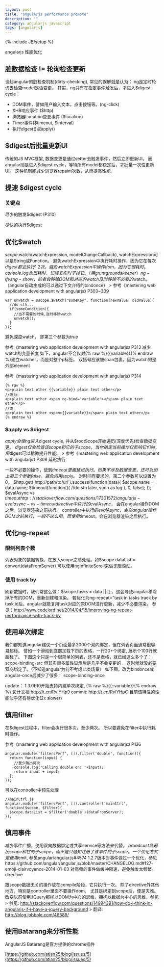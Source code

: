 ```yaml
---
layout: post
title: "angularjs performance promote"
description: ""
category: angularjs javascript
tags: [angularjs]
---
```

{% include JB/setup %}

angularjs 性能优化

## 脏数据检查 != 轮询检查更新

谈起angular的脏检查机制(dirty-checking), 常见的误解就是认为： ng是定时轮询去检查model是否变更。
其实，ng只有在指定事件触发后，才进入$digest cycle：

+ DOM事件，譬如用户输入文本，点击按钮等。(ng-click)
+ XHR响应事件 ($http)
+ 浏览器Location变更事件 ($location)
+ Timer事件($timeout, $interval)
+ 执行$digest()或$apply()


## $digest后批量更新UI

传统的JS MVC框架, 数据变更是通过setter去触发事件，然后立即更新UI。
而angular则是进入$digest cycle，等待所有model都稳定后，才批量一次性更新UI。
这种机制能减少浏览器repaint次数，从而提高性能。


## 提速 $digest cycle

### 关键点

尽少的触发$digest (P310)

尽快的执行$digest


## 优化$watch  

$scope.$watch(watchExpression, modelChangeCallback), watchExpression可以是String或Function。
避免watchExpression中执行耗时操作，因为它在每次$digest都会执行1~2次。
避免watchExpression中操作dom，因为它很耗时。
console.log也很耗时，记得发布时干掉它。（用grunt groundskeeper）
ng-if vs ng-show， 前者会移除DOM和对应的watch
及时移除不必要的$watch。（angular自动生成的可以通过下文介绍的bindonce） > 参考《mastering web application development with angularjs》 P303~309

	var unwatch = $scope.$watch("someKey", function(newValue, oldValue){
	  //do sth...
	  if(someCondition){
	    //当不需要的时候,及时移除watch
	    unwatch();
	  }
	});

避免深度watch， 即第三个参数为true

参考《mastering web application development with angularjs》 P313
减少watch的变量长度
如下，angular不会仅对{% raw %}{{variable}}{% endraw %}建立watcher，而是对整个p标签。
双括号应该被span包裹，因为watch的是外部element

参考《mastering web application development with angularjs》 P314

	{% raw %}
	<p>plain text other {{variable}} plain text other</p>
	//改为:
	<p>plain text other <span ng-bind='variable'></span> plain text other</p>
	//或
	<p>plain text other <span>{{variable}}</span> plain text other</p>
	{% endraw %}

### $apply vs $digest

$apply会使ng进入$digest cycle, 并从$rootScope开始遍历(深度优先)检查数据变更。
$digest仅会检查该scope和它的子scope，当你确定当前操作仅影响它们时，用$digest可以稍微提升性能。 > 参考《mastering web application development with angularjs》 P308
延迟执行

一些不必要的操作，放到$timeout里面延迟执行。
如果不涉及数据变更，还可以加上第三个参数false，避免调用$apply。
对时间有要求的，第二个参数可以设置为0。
$http.get('http://path/to/url').success(function(data){
  $scope.name = data.name;
  $timeout(function(){
    //do sth later, such as log
  }, 0, false);
});
$evalAsync vs $timeout
http://stackoverflow.com/questions/17301572/angularjs-evalasync-vs-timeout
directive中执行的$evalAsync， 会在angular操作DOM之后，浏览器渲染之前执行。
controller中执行的$evalAsync， 会在angular操作DOM之前执行，一般不这么用。
而使用$timeout，会在浏览器渲染之后执行。

## 优化ng-repeat

### 限制列表个数

列表对象的数据转换，在放入scope之前处理。如$scope.dataList = convert(dataFromServer)
可以使用ngInfiniteScroll来做无限滚动。

### 使用 track by

刷新数据时，我们常这么做：$scope.tasks = data || [];，这会导致angular移除掉所有的DOM，重新创建和渲染。
若优化为ng-repeat="task in tasks track by task.id后，angular就能复用task对应的原DOM进行更新，减少不必要渲染。
参见：http://www.codelord.net/2014/04/15/improving-ng-repeat-performance-with-track-by

## 使用单次绑定

我们都知道angular建议一个页面最多2000个双向绑定，但在列表页面通常很容易超标。
譬如一个滑动到底部加载下页的表格，一行20+个绑定, 展示个100行就超标了。
下图这个只是一个很简单的列表，还不是表格，就已经这么多个了：
scope-binding-src
但其实很多属性显示后是几乎不会变更的， 这时候就没必要双向绑定了。（不知道angular为何不考虑此类场景）
如下图，改为bindonce或angular-once后减少了很多：
scope-binding-once

update：
1.3.0b10开始支持内建单次绑定, {% raw %}{{::variable}}{% endraw %}
设计文档:http://t.cn/RvIYHp9 
commit: http://t.cn/RvIYHpC
目前该特性的性能似乎还有待优化(2x slower)

## 慎用filter

在$digest过程中，filter会执行很多次，至少两次。
所以要避免在filter中执行耗时操作。

参考《mastering web application development with angularjs》 P136

	angular.module('filtersPerf', []).filter('double', function(){
	  return function(input) {
	    //至少输出两次
	    console.log('Calling double on: '+input);
	    return input + input;
	  };
	});

可以在controller中预先处理

	//mainCtrl.js
	angular.module('filtersPerf', []).controller('mainCtrl', function($scope, $filter){
	  $scope.dataList = $filter('double')(dataFromServer);
	});

## 慎用事件

减少事件广播，使用双向数据绑定或共享service等方法来代替。
$broadcast会遍历scope和它的子scope，而不是只通知注册了该事件的子scope。
一个优化方式是使用$emit, 参见angular/angular.js#4574
1.2.7版本对事件做过一个优化，参见https://github.com/angular/angular.js/blob/master/CHANGELOG.md#127-emoji-clairvoyance-2014-01-03
对高频的事件做缓冲限速，避免触发太频繁。
directive

跟scope数据无关的操作放在compile阶段，它只执行一次。
除了directive外其他地方，特别是controller里面不要操作dom， 尤其是绑定到scope后，便是灾难。
改变以前使用JQuery那样以DOM为中心的思维，拥抱以数据为中心的思维。参见 > 参见: http://stackoverflow.com/questions/14994391/how-do-i-think-in-angularjs-if-i-have-a-jquery-background > 翻译: http://blog.jobbole.com/46589/

## 使用Batarang来分析性能

AngularJS Batarang是官方提供的chrome插件 



[https://github.com/atian25/blog/issues/5](https://github.com/atian25/blog/issues/5)